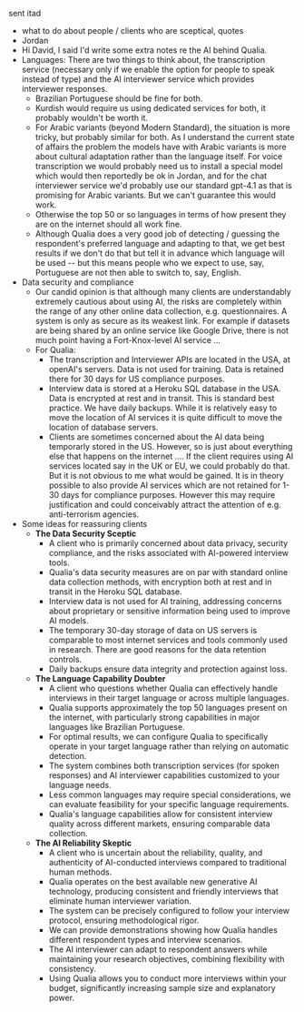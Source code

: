 sent itad

- what to do about people / clients who are sceptical, quotes
- Jordan
- Hi David, I said I'd write some extra notes re the AI behind Qualia.
- Languages: There are two things to think about, the transcription service (necessary only if we enable the option for people to speak instead of type) and the AI interviewer service which provides interviewer responses.
  - Brazilian Portuguese should be fine for both. 
  - Kurdish would require us using dedicated services for both, it probably wouldn't be worth it. 
  - For Arabic variants (beyond Modern Standard), the situation is more tricky, but probably similar for both.  As I understand the current state of affairs the problem the models have with Arabic variants is more about cultural adaptation rather than the language itself. For voice transcription we would probably need us to install a special model which would then reportedly be ok in Jordan, and for the chat interviewer service we'd probably use our standard gpt-4.1 as that is promising for Arabic variants. But we can't guarantee this would work.
  - Otherwise the top 50 or so languages in terms of how present they are on the internet should all work fine.
  - Although Qualia does a very good job of detecting / guessing the respondent's preferred language and adapting to that, we get best results if we don't do that but tell it in advance which language will be used -- but this means people who we expect to use, say, Portuguese are not then able to switch to, say, English. 
- Data security and compliance
  - Our candid opinion is that although many clients are understandably extremely cautious about using AI, the risks are completely within the range of any other online data collection, e.g. questionnaires. A system is only as secure as its weakest link. For example if datasets are being shared by an online service like Google Drive, there is not much point having a Fort-Knox-level AI service ...
  - For Qualia:
    - The transcription and Interviewer APIs are located in the USA, at openAI's servers. Data is not used for training. Data is retained there for 30 days for US compliance purposes. 
    - Interview data is stored at a Heroku SQL database in the USA. Data is encrypted at rest and in transit. This is standard best practice. We have daily backups. While it is relatively easy to move the location of AI services it is quite difficult to move the location of database servers. 
    - Clients are sometimes concerned about the AI data being temporarly stored in the US. However, so is just about everything else that happens on the internet .... If the client requires using AI services located say in the UK or EU, we could probably do that. But it is not obvious to me what would be gained. It is in theory possible to also provide AI services which are not retained for 1-30 days for compliance purposes. However this may require justification and could conceivably attract the attention of e.g. anti-terrorism agencies. 
- Some ideas for reassuring clients
  - **The Data Security Sceptic**
    - A client who is primarily concerned about data privacy, security compliance, and the risks associated with AI-powered interview tools.
    - Qualia's data security measures are on par with standard online data collection methods, with encryption both at rest and in transit in the Heroku SQL database.
    - Interview data is not used for AI training, addressing concerns about proprietary or sensitive information being used to improve AI models.
    - The temporary 30-day storage of data on US servers is comparable to most internet services and tools commonly used in research. There are good reasons for the data retention controls.
    - Daily backups ensure data integrity and protection against loss.
  - **The Language Capability Doubter**
    - A client who questions whether Qualia can effectively handle interviews in their target language or across multiple languages.
    - Qualia supports approximately the top 50 languages present on the internet, with particularly strong capabilities in major languages like Brazilian Portuguese.
    - For optimal results, we can configure Qualia to specifically operate in your target language rather than relying on automatic detection.
    - The system combines both transcription services (for spoken responses) and AI interviewer capabilities customized to your language needs.
    - Less common languages may require special considerations, we can evaluate feasibility for your specific language requirements.
    - Qualia's language capabilities allow for consistent interview quality across different markets, ensuring comparable data collection.
  - **The AI Reliability Skeptic**
    - A client who is uncertain about the reliability, quality, and authenticity of AI-conducted interviews compared to traditional human methods.
    - Qualia operates on the best available new generative AI technology, producing consistent and friendly interviews that eliminate human interviewer variation. 
    - The system can be precisely configured to follow your interview protocol, ensuring methodological rigor.
    - We can provide demonstrations showing how Qualia handles different respondent types and interview scenarios.
    - The AI interviewer can adapt to respondent answers while maintaining your research objectives, combining flexibility with consistency.
    - Using Qualia allows you to conduct more interviews within your budget, significantly increasing sample size and explanatory power.
